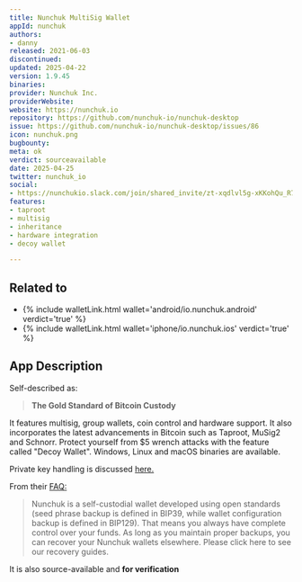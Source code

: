 ```yaml
---
title: Nunchuk MultiSig Wallet
appId: nunchuk
authors:
- danny
released: 2021-06-03
discontinued: 
updated: 2025-04-22
version: 1.9.45
binaries: 
provider: Nunchuk Inc.
providerWebsite: 
website: https://nunchuk.io
repository: https://github.com/nunchuk-io/nunchuk-desktop
issue: https://github.com/nunchuk-io/nunchuk-desktop/issues/86
icon: nunchuk.png
bugbounty: 
meta: ok
verdict: sourceavailable
date: 2025-04-25
twitter: nunchuk_io
social:
- https://nunchukio.slack.com/join/shared_invite/zt-xqdlvl5g-xKKohQu_R7IUo7_np8rVaw#/shared-invite/email
features:
- taproot
- multisig
- inheritance
- hardware integration
- decoy wallet

---
```


## Related to

- {% include walletLink.html wallet='android/io.nunchuk.android' verdict='true' %}
- {% include walletLink.html wallet='iphone/io.nunchuk.ios' verdict='true' %}

## App Description

Self-described as:

> **The Gold Standard of Bitcoin Custody**

It features multisig, group wallets, coin control and hardware support. It also incorporates the latest advancements in Bitcoin such as Taproot, MuSig2 and Schnorr. Protect yourself from $5 wrench attacks with the feature called "Decoy Wallet". Windows, Linux and macOS binaries are available.

Private key handling is discussed [here.](https://resources.nunchuk.io/getting-started/createsoftwarekey/)

From their [FAQ:](https://resources.nunchuk.io/faq/)

> Nunchuk is a self-custodial wallet developed using open standards (seed phrase backup is defined in BIP39, while wallet configuration backup is defined in BIP129). That means you always have complete control over your funds. As long as you maintain proper backups, you can recover your Nunchuk wallets elsewhere. Please click here to see our recovery guides.

It is also source-available and **for verification**